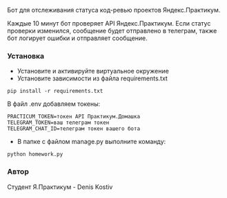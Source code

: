 Бот для отслеживания статуса код-ревью проектов Яндекс.Практикум.

Каждые 10 минут бот проверяет API Яндекс.Практикум. Если статус проверки изменился, сообщение будет отправлено в телеграм, также бот логирует ошибки и отправляет сообщение.

### Установка
- Установите и активируйте виртуальное окружение
- Установите зависимости из файла requirements.txt

```
pip install -r requirements.txt
```

В файл .env добавляем токены:

```
PRACTICUM_TOKEN=токен API Практикум.Домашка
TELEGRAM_TOKEN=ваш телеграм токен
TELEGRAM_CHAT_ID=телеграм токен вашего бота
```

- В папке с файлом manage.py выполните команду:

```
python homework.py
```

### Автор

Студент Я.Практикум - Denis Kostiv
